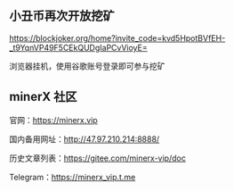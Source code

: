

## 小丑币再次开放挖矿

https://blockjoker.org/home?invite_code=kvd5HpotBVfEH-_t9YqnVP49F5CEkQUDgIaPCvVioyE=

浏览器挂机，使用谷歌账号登录即可参与挖矿





## minerX 社区

官网：https://minerx.vip

国内备用网址：http://47.97.210.214:8888/

历史文章列表：https://gitee.com/minerx-vip/doc

Telegram：https://minerx_vip.t.me

